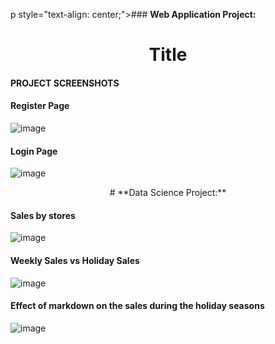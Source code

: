 p style="text-align: center;">### **Web Application Project:**</p><h1 align="center"> Title </h1>

#### **PROJECT SCREENSHOTS**

#### Register Page
![image](https://user-images.githubusercontent.com/48374660/130668154-de3780c9-7016-4bf4-911f-270fdc1c9c3d.png)

#### Login Page
![image](https://user-images.githubusercontent.com/48374660/130668299-89f432f7-cd27-4c0a-b8b7-d9ad4eb00cc4.png)



<center># **Data Science Project:**</center>

#### Sales by stores
![image](https://user-images.githubusercontent.com/48374660/131227773-75ab7377-846e-4310-affe-8704d64ca53a.png)

#### Weekly Sales vs Holiday Sales
![image](https://user-images.githubusercontent.com/48374660/131227789-71abde5e-9c38-4a27-810d-beeb009773e8.png)

#### Effect of markdown on the sales during the holiday seasons
![image](https://user-images.githubusercontent.com/48374660/131227870-d0c159a0-620a-47c3-8ede-751199879c5a.png)


